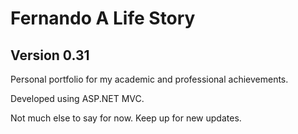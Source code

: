 # Fernando A Life Story
## Version 0.31

Personal portfolio for my academic and professional achievements. 

Developed using ASP.NET MVC.

Not much else to say for now.
Keep up for new updates.